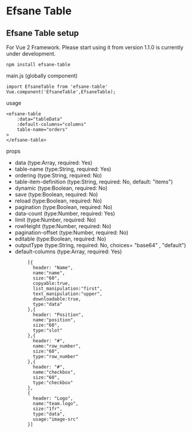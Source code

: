# Efsane Table

## Efsane Table setup
For Vue 2 Framework. Please start using it from version 1.1.0 is currently under development.
```
npm install efsane-table
```
main.js (globally component)
```
import EfsaneTable from 'efsane-table'
Vue.component('EfsaneTable',EfsaneTable);
```
usage
```
<efsane-table
    :data="tableData"
    :default-columns="columns"
    table-name="orders"
>
</efsane-table>
```
props
* data (type:Array, required: Yes)
* table-name (type:String, required: Yes)
* ordering (type:String, required: No)
* table-item-definition (type:String, required: No, default: "items")
* dynamic (type:Boolean, required: No)
* save (type:Boolean, required: No)
* reload (type:Boolean, required: No)
* pagination (type:Boolean, required: No)
* data-count (type:Number, required: Yes)
* limit (type:Number, required: No)
* rowHeight (type:Number, required: No)
* pagination-offset (type:Number, required: No)
* editable (type:Boolean, required: No)
* outputType (type:String, required: No, choices= "base64" , "default")
* default-columns (type:Array, required: Yes)
```
        [{
          header: "Name",
          name:"name",
          size:"60",
          copyable:true,
          list_manipulation:"first",
          text_manipulation:"upper",
          downloadable:true,
          type:"data"
        },{
          header: "Position",
          name:"position",
          size:"60",
          type:"slot"
        },{
          header: "#",
          name:"row_number",
          size:"60",
          type:"row_number"
        },{
          header: "#",
          name:"checkbox",
          size:"60",
          type:"checkbox"
        },
        {
          header: "Logo",
          name:"team.logo",
          size:"1fr",
          type:"data",
          usage:"image-src"
        }]
```
